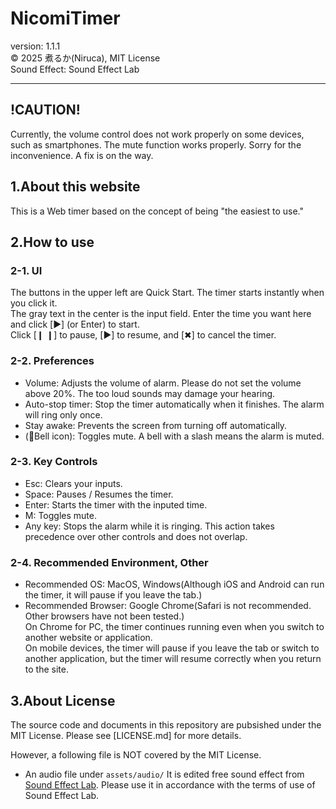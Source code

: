 # NicomiTimer
version: 1.1.1  
©︎ 2025 煮るか(Niruca), MIT License  
Sound Effect: Sound Effect Lab



-------------------------------
## !CAUTION!
Currently, the volume control does not work properly on some devices, such as smartphones. The mute function works properly. Sorry for the inconvenience. A fix is on the way.
  

## 1.About this website
This is a Web timer based on the concept of being "the easiest to use."
  


## 2.How to use
### 2-1. UI
The buttons in the upper left are Quick Start. The timer starts instantly when you click it.  
The gray text in the center is the input field. Enter the time you want here and click [▶︎] (or Enter) to start.  
Click [❙ ❙] to pause, [▶︎] to resume, and [✖︎] to cancel the timer.

### 2-2. Preferences
- Volume: Adjusts the volume of alarm. Please do not set the volume above 20%. The too loud sounds may damage your hearing.
- Auto-stop timer: Stop the timer automatically when it finishes. The alarm will ring only once.
- Stay awake: Prevents the screen from turning off automatically.
- (🔔Bell icon): Toggles mute. A bell with a slash means the alarm is muted.

### 2-3. Key Controls
- Esc: Clears your inputs.  
- Space: Pauses / Resumes the timer. 
- Enter: Starts the timer with the inputed time. 
- M: Toggles mute.
- Any key: Stops the alarm while it is ringing. This action takes precedence over other controls and does not overlap.

### 2-4. Recommended Environment, Other
- Recommended OS: MacOS, Windows(Although iOS and Android can run the timer, it will pause if you leave the tab.)  
- Recommended Browser: Google Chrome(Safari is not recommended. Other browsers have not been tested.)  
On Chrome for PC, the timer continues running even when you switch to another website or application.  
On mobile devices, the timer will pause if you leave the tab or switch to another application, but the timer will resume correctly when you return to the site.  



## 3.About License
The source code and documents in this repository are pubsished under the MIT License.
Please see [LICENSE.md] for more details.

However, a following file is NOT covered by the MIT License.
- An audio file under `assets/audio/` 
  It is edited free sound effect from [Sound Effect Lab](https://soundeffect-lab.info/).
  Please use it in accordance with the terms of use of Sound Effect Lab.
